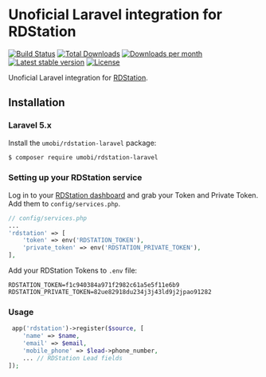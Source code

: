 # Unoficial Laravel integration for RDStation

[![Build Status](https://secure.travis-ci.org/umobi/rdstation-laravel.png?branch=master)](http://travis-ci.org/umobi/rdstation-laravel)
[![Total Downloads](https://img.shields.io/packagist/dt/umobi/rdstation-laravel.svg?style=flat-square)](https://packagist.org/packages/umobi/rdstation-laravel)
[![Downloads per month](https://img.shields.io/packagist/dm/umobi/rdstation-laravel.svg?style=flat-square)](https://packagist.org/packages/umobi/rdstation-laravel)
[![Latest stable version](https://img.shields.io/packagist/v/umobi/rdstation-laravel.svg?style=flat-square)](https://packagist.org/packages/umobi/rdstation-laravel)
[![License](http://img.shields.io/packagist/l/umobi/rdstation-laravel.svg?style=flat-square)](https://packagist.org/packages/umobi/rdstation-laravel)

Unoficial Laravel integration for [RDStation](https://rdstation.com.br/).

## Installation

### Laravel 5.x

Install the ``umobi/rdstation-laravel`` package:

```bash
$ composer require umobi/rdstation-laravel
```

### Setting up your RDStation service
Log in to your [RDStation dashboard](https://www.rdstation.com.br/integracoes/tokens/) and grab your Token and Private Token. Add them to `config/services.php`.  

```php
// config/services.php
...
'rdstation' => [
    'token' => env('RDSTATION_TOKEN'),
    'private_token' => env('RDSTATION_PRIVATE_TOKEN'),
],
```

Add your RDStation Tokens to ``.env`` file:

```
RDSTATION_TOKEN=f1c940384a971f2982c61a5e5f11e6b9
RDSTATION_PRIVATE_TOKEN=82ue82918du234j3j43ld9j2jpao91282
```

### Usage

```php
 app('rdstation')->register($source, [
    'name' => $name,
    'email' => $email,
    'mobile_phone' => $lead->phone_number,
    ... // RDStation Lead fields
]);
```